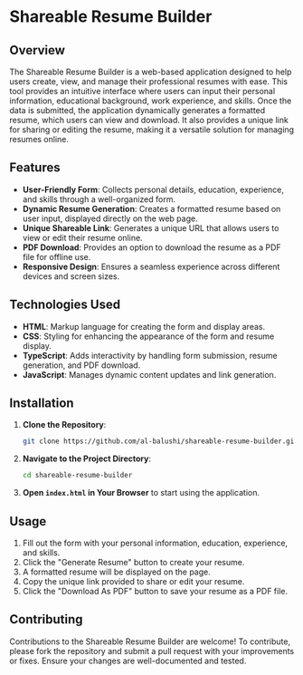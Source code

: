 # Shareable Resume Builder

## Overview

The Shareable Resume Builder is a web-based application designed to help users create, view, and manage their professional resumes with ease. This tool provides an intuitive interface where users can input their personal information, educational background, work experience, and skills. Once the data is submitted, the application dynamically generates a formatted resume, which users can view and download. It also provides a unique link for sharing or editing the resume, making it a versatile solution for managing resumes online.

## Features

- **User-Friendly Form**: Collects personal details, education, experience, and skills through a well-organized form.
- **Dynamic Resume Generation**: Creates a formatted resume based on user input, displayed directly on the web page.
- **Unique Shareable Link**: Generates a unique URL that allows users to view or edit their resume online.
- **PDF Download**: Provides an option to download the resume as a PDF file for offline use.
- **Responsive Design**: Ensures a seamless experience across different devices and screen sizes.

## Technologies Used

- **HTML**: Markup language for creating the form and display areas.
- **CSS**: Styling for enhancing the appearance of the form and resume display.
- **TypeScript**: Adds interactivity by handling form submission, resume generation, and PDF download.
- **JavaScript**: Manages dynamic content updates and link generation.

## Installation

1. **Clone the Repository**:
   ```bash
   git clone https://github.com/al-balushi/shareable-resume-builder.git
   ```
2. **Navigate to the Project Directory**:
   ```bash
   cd shareable-resume-builder
   ```
3. **Open `index.html` in Your Browser** to start using the application.

## Usage

1. Fill out the form with your personal information, education, experience, and skills.
2. Click the "Generate Resume" button to create your resume.
3. A formatted resume will be displayed on the page.
4. Copy the unique link provided to share or edit your resume.
5. Click the "Download As PDF" button to save your resume as a PDF file.

## Contributing

Contributions to the Shareable Resume Builder are welcome! To contribute, please fork the repository and submit a pull request with your improvements or fixes. Ensure your changes are well-documented and tested.

